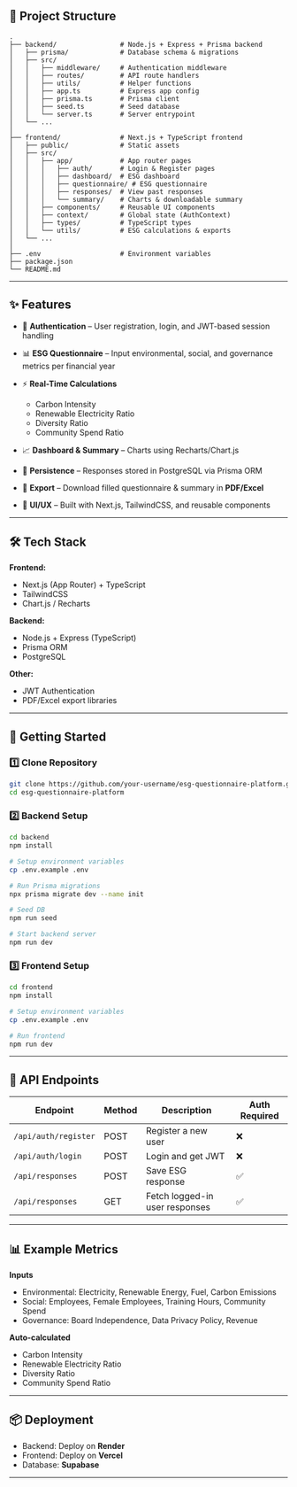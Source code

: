 

## 📂 Project Structure

```
.
├── backend/                # Node.js + Express + Prisma backend
│   ├── prisma/             # Database schema & migrations
│   ├── src/
│   │   ├── middleware/     # Authentication middleware
│   │   ├── routes/         # API route handlers
│   │   ├── utils/          # Helper functions
│   │   ├── app.ts          # Express app config
│   │   ├── prisma.ts       # Prisma client
│   │   ├── seed.ts         # Seed database
│   │   └── server.ts       # Server entrypoint
│   └── ...
│
├── frontend/               # Next.js + TypeScript frontend
│   ├── public/             # Static assets
│   ├── src/
│   │   ├── app/            # App router pages
│   │   │   ├── auth/       # Login & Register pages
│   │   │   ├── dashboard/  # ESG dashboard
│   │   │   ├── questionnaire/ # ESG questionnaire
│   │   │   ├── responses/  # View past responses
│   │   │   └── summary/    # Charts & downloadable summary
│   │   ├── components/     # Reusable UI components
│   │   ├── context/        # Global state (AuthContext)
│   │   ├── types/          # TypeScript types
│   │   └── utils/          # ESG calculations & exports
│   └── ...
│
├── .env                    # Environment variables
├── package.json
└── README.md
```

---

## ✨ Features

* 🔐 **Authentication** – User registration, login, and JWT-based session handling
* 📊 **ESG Questionnaire** – Input environmental, social, and governance metrics per financial year
* ⚡ **Real-Time Calculations**

  * Carbon Intensity
  * Renewable Electricity Ratio
  * Diversity Ratio
  * Community Spend Ratio
* 📈 **Dashboard & Summary** – Charts using Recharts/Chart.js
* 💾 **Persistence** – Responses stored in PostgreSQL via Prisma ORM
* 📑 **Export** – Download filled questionnaire & summary in **PDF/Excel**
* 🎨 **UI/UX** – Built with Next.js, TailwindCSS, and reusable components

---

## 🛠️ Tech Stack

**Frontend:**

* Next.js (App Router) + TypeScript
* TailwindCSS
* Chart.js / Recharts

**Backend:**

* Node.js + Express (TypeScript)
* Prisma ORM
* PostgreSQL

**Other:**

* JWT Authentication
* PDF/Excel export libraries

---

## 🚀 Getting Started

### 1️⃣ Clone Repository

```bash
git clone https://github.com/your-username/esg-questionnaire-platform.git
cd esg-questionnaire-platform
```

### 2️⃣ Backend Setup

```bash
cd backend
npm install

# Setup environment variables
cp .env.example .env

# Run Prisma migrations
npx prisma migrate dev --name init

# Seed DB
npm run seed

# Start backend server
npm run dev
```

### 3️⃣ Frontend Setup

```bash
cd frontend
npm install

# Setup environment variables
cp .env.example .env

# Run frontend
npm run dev
```

---

## 📌 API Endpoints

| Endpoint             | Method | Description                    | Auth Required  |
| -------------------- | ------ | ------------------------------ | -------------  |
| `/api/auth/register` | POST   | Register a new user            | ❌             |
| `/api/auth/login`    | POST   | Login and get JWT              | ❌             |
| `/api/responses`     | POST   | Save ESG response              | ✅             |
| `/api/responses`     | GET    | Fetch logged-in user responses | ✅             |

---

## 📊 Example Metrics

**Inputs**

* Environmental: Electricity, Renewable Energy, Fuel, Carbon Emissions
* Social: Employees, Female Employees, Training Hours, Community Spend
* Governance: Board Independence, Data Privacy Policy, Revenue

**Auto-calculated**

* Carbon Intensity
* Renewable Electricity Ratio
* Diversity Ratio
* Community Spend Ratio

---

## 📦 Deployment

* Backend: Deploy on **Render**
* Frontend: Deploy on **Vercel**
* Database: **Supabase**

---


